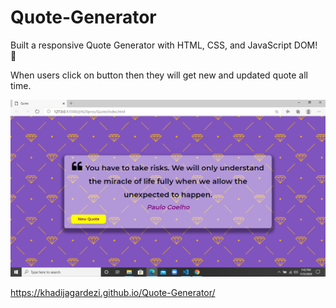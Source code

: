 # Quote-Generator
Built a responsive Quote Generator with HTML, CSS, and JavaScript DOM! 🎉

When users click on button then they will get new and updated quote all time.
 
![](Screenshot.png)


https://khadijagardezi.github.io/Quote-Generator/

